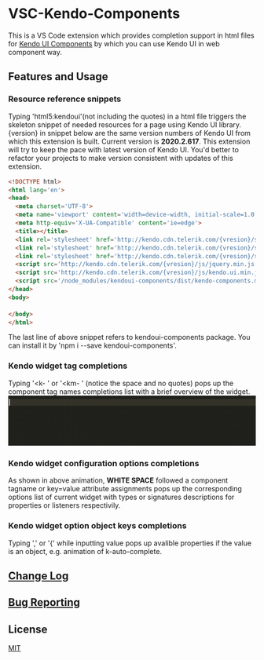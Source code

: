 # VSC-Kendo-Components
This is a VS Code extension which provides completion support in html files for [Kendo UI Components](https://github.com/arthwang/kendoui-components) by which you can use Kendo UI in web component way.

## Features and Usage

### Resource reference snippets

Typing 'html5:kendoui'(not including the quotes) in a html file triggers the skeleton snippet of needed resources for a page using Kendo UI library. {version} in snippet below are the same version numbers of Kendo UI from which this extension is built. Current version is __2020.2.617__.
This extension will try to keep the pace with latest version of Kendo UI. You'd better to refactor your projects to make version consistent with updates of this extension.

~~~html
<!DOCTYPE html>
<html lang='en'>
<head>
  <meta charset='UTF-8'>
  <meta name='viewport' content='width=device-width, initial-scale=1.0'>
  <meta http-equiv='X-UA-Compatible' content='ie=edge'>
  <title></title>
  <link rel='stylesheet' href='http://kendo.cdn.telerik.com/{vresion}/styles/kendo.common.min.css'/>
  <link rel='stylesheet' href='http://kendo.cdn.telerik.com/{vresion}/styles/kendo.default.min.css'/>
  <link rel='stylesheet' href='http://kendo.cdn.telerik.com/{vresion}/styles/kendo.mobile.all.min.css'/>
  <script src='http://kendo.cdn.telerik.com/{vresion}/js/jquery.min.js'></script>
  <script src='http://kendo.cdn.telerik.com/{vresion}/js/kendo.ui.min.js'></script>
  <script src='/node_modules/kendoui-components/dist/kendo-components.min.js'></script>
</head>
<body>
  
</body>
</html>
~~~
The last line of above snippet refers to kendoui-components package. You can install it by 'npm i --save kendoui-components'.

### Kendo widget tag completions

Typing '<k- ' or '<km- ' (notice the space and no quotes) pops up the component tag names completions list with a brief overview of the widget. 
![demo](images/demo.gif)

### Kendo widget configuration options completions

As shown in above animation, __WHITE SPACE__ followed a component tagname or key=value attribute assignments pops up the corresponding options list of current widget with types or signatures descriptions for properties or listeners respectivily.

### Kendo widget option object keys completions

Typing ',' or '{' while inputting value pops up avalible properties if the value is an object, e.g. animation of k-auto-complete.

## [Change Log](CHANGELOG.md)

## [Bug Reporting](https://github.com/arthwang/vsc-kendo-components/issues)

## License

  [MIT](http://www.opensource.org/licenses/mit-license.php)